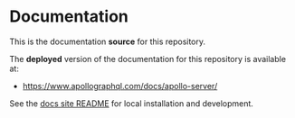 # Documentation

This is the documentation **source** for this repository.

The **deployed** version of the documentation for this repository is available at:

- https://www.apollographql.com/docs/apollo-server/

See the [docs site README](https://github.com/apollographql/docs) for local installation and development.
